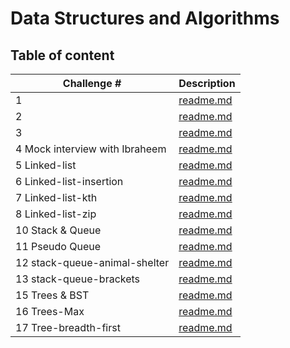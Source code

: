 # Data Structures and Algorithms

## Table of content

| Challenge #                    | Description                                                                  |
| ------------------------------ | ---------------------------------------------------------------------------- |
| 1                              | [readme.md](javascript/code-challenges/challenge01/README.md)                |
| 2                              | [readme.md](javascript/code-challenges/challenge02/README.md)                |
| 3                              | [readme.md](javascript/code-challenges/challenge03/README.md)                |
| 4 Mock interview with Ibraheem | [readme.md](javascript/code-challenges/challenge04/README.md)                |
| 5 Linked-list                  | [readme.md](javascript/linked-list/Readme.md)                                |
| 6 Linked-list-insertion        | [readme.md](javascript/code-challenges/linked-list-insertion/README.md)      |
| 7 Linked-list-kth              | [readme.md](javascript/code-challenges/linked-list-kth/README.md)            |
| 8 Linked-list-zip              | [readme.md](javascript/code-challenges/linked-list-zip/README)               |
| 10 Stack & Queue               | [readme.md](javascript/code-challenges/stack-and-queue/README.md)            |
| 11 Pseudo Queue                | [readme.md](javascript/code-challenges/stack-queue-pseudo/README.md)         |
| 12 stack-queue-animal-shelter  | [readme.md](javascript/code-challenges/stack-queue-animal-shelter/README.md) |
| 13 stack-queue-brackets        | [readme.md](javascript/code-challenges/stack-queue-brackets/README.md)       |
| 15 Trees & BST                 | [readme.md](javascript/code-challenges/trees/README.md)                      |
| 16 Trees-Max                   | [readme.md](javascript/code-challenges/tree-max/README.md)                   |
| 17 Tree-breadth-first          | [readme.md](javascript/code-challenges/tree-breadth-first/README.md)         |
